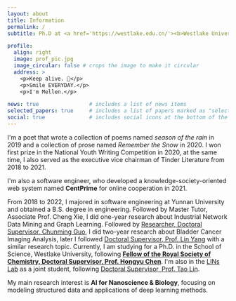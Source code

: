 ```yaml
---
layout: about
title: Information
permalink: /
subtitle: Ph.D at <a href='https://westlake.edu.cn/'><b>Westlake University</b></a>. No.600 Dunyu Road, Hangzhou, China.

profile:
  align: right
  image: prof_pic.jpg
  image_circular: false # crops the image to make it circular
  address: >
    <p>Keep alive. 🌲</p>
    <p>Smile EVERYDAY.</p>
    <p>I'm Mellen.</p>

news: true                # includes a list of news items
selected_papers: true     # includes a list of papers marked as "selected={true}"
social: true              # includes social icons at the bottom of the page
---
```


I'm a poet that wrote a collection of poems named *season of the rain* in 2019 and a collection of prose named *Remember the Snow* in 2020. I won first prize in the National Youth Writing Competition in 2020, at the same time, I also served as the executive vice chairman of Tinder Literature from 2018 to 2021. 

I'm also a software engineer, who developed a knowledge-society-oriented web system named **CentPrime** for online cooperation in 2021.

From 2018 to 2022, I majored in software engineering at Yunnan University and obtained a B.S. degree in engineering. Followed by Master Tutor, Associate Prof. Cheng Xie, I did one-year research about Industrial Network Data Mining and Graph Learning. Followed by [Researcher, Doctoral Supervisor, Chunming Guo](http://www.ynusky.ynu.edu.cn/yunlifesci/yjz/guochunming.htm), I did two-year research about Bladder Cancer Imaging Analysis, later I followed [Doctoral Supervisor, Prof. Lin Yang](https://www.westlake.edu.cn/faculty/lin-yang.html) with a similar research topic. Currently, I am studying for a Ph.D. in the School of Science, Westlake University, following **[Fellow of the Royal Society of Chemistry, Doctoral Supervisor, Prof. Hongyu Chen](https://www.westlake.edu.cn/faculty/hongyu-chen.html)**. I'm also in the [LINs Lab](https://lins-lab.github.io/) as a joint student, following [Doctoral Supervisor, Prof. Tao Lin](https://www.westlake.edu.cn/faculty/tao-lin.html).

My main research interest is **AI for Nanoscience & Biology**, focusing on modeling structured data and applications of deep learning methods.
